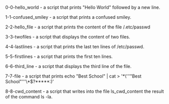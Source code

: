 0-0-hello_world - a script that prints "Hello World" followed by a new line.

1-1-confused_smiley - a script that prints a confused smiley.

2-2-hello_file - a script that prints the content of the file /.etc/passwd

3-3-twofiles - a script that displays the content of two files.

4-4-lastlines - a script that prints the last ten lines of /etc/passwd.

5-5-firstlines - a script that prints the first ten lines.

6-6-third_line - a script that displays the third line of the file.

7-7-file - a script that prints echo "Best School" | cat > '\*\\'\''"Best School"\'\''\\*$\?\*\*\*\*\*:)'

8-8-cwd_content - a script that writes into the file ls_cwd_content the result of the command ls -la.
